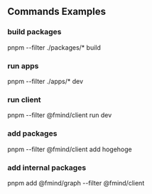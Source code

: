 ## Commands Examples
### build packages
pnpm --filter ./packages/* build

### run apps
pnpm --filter ./apps/* dev

### run client
pnpm --filter @fmind/client run dev

### add packages
pnpm --filter @fmind/client add hogehoge

### add internal packages
pnpm add @fmind/graph --filter @fmind/client
